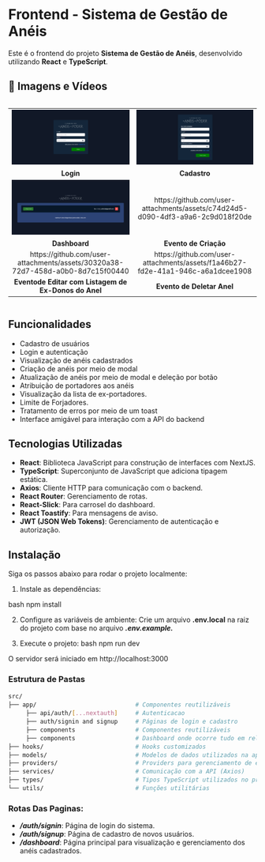 # Frontend - Sistema de Gestão de Anéis

Este é o frontend do projeto **Sistema de Gestão de Anéis**, desenvolvido utilizando **React** e **TypeScript**.

## 📸 Imagens e Vídeos

<div style="display: flex; justify-content: center; align-items: center; text-align: center;">
  <table>
    <tr>
      <td><img src="/media/LoginPage.png" alt="Login" width="350"/></td>
      <td><img src="/media/RegisterPage.png" alt="Cadastro" width="350"/></td>
    </tr>
    <tr>
      <td><strong>Login</strong></td>
      <td><strong>Cadastro</strong></td>
    </tr>
    <tr>
      <td><img src="/media/DashBoardPage.png" alt="Dashboard" width="350"/></td>
      <td>https://github.com/user-attachments/assets/c74d24d5-d090-4df3-a9a6-2c9d018f20de</td>
    </tr>
    <tr>
      <td><strong>Dashboard</strong></td>
      <td><strong>Evento de Criação</strong></td>
    </tr>
    <tr>
    <td>https://github.com/user-attachments/assets/30320a38-72d7-458d-a0b0-8d7c15f00440</td>
    <td>https://github.com/user-attachments/assets/f1a46b27-fd2e-41a1-946c-a6a1dcee1908</td>
    </tr>
    <tr>
      <td><strong>Eventode Editar com Listagem de Ex-Donos do Anel</strong></td>
      <td><strong>Evento de Deletar Anel</strong></td>
    </tr>
  </table>
</div>

## Funcionalidades

- Cadastro de usuários
- Login e autenticação
- Visualização de anéis cadastrados
- Criação de anéis por meio de modal
- Atualização de anéis por meio de modal e deleção por botão
- Atribuição de portadores aos anéis
- Visualização da lista de ex-portadores.
- Limite de Forjadores.
- Tratamento de erros por meio de um toast
- Interface amigável para interação com a API do backend

## Tecnologias Utilizadas

- **React**: Biblioteca JavaScript para construção de interfaces com NextJS.
- **TypeScript**: Superconjunto de JavaScript que adiciona tipagem estática.
- **Axios**: Cliente HTTP para comunicação com o backend.
- **React Router**: Gerenciamento de rotas.
- **React-Slick**: Para carrosel do dashboard.
- **React Toastify**: Para mensagens de aviso.
- **JWT (JSON Web Tokens)**: Gerenciamento de autenticação e autorização.

## Instalação

Siga os passos abaixo para rodar o projeto localmente:

1. Instale as dependências:
    
bash
    npm install

2. Configure as variáveis de ambiente: Crie um arquivo **.env.local** na raiz do projeto com base no arquivo
   _**.env.example.**_


3. Execute o projeto:
bash
   npm run dev

O servidor será iniciado em http://localhost:3000

### Estrutura de Pastas
   ```bash
   src/
   ├── app/                            # Componentes reutilizáveis
        ├── api/auth/[...nextauth]     # Autenticacao
        ├── auth/signin and signup     # Páginas de login e cadastro
        ├── components                 # Componentes reutilizáveis
        ├── components                 # Dashboard onde ocorre tudo em relacao ao projeto
   ├── hooks/                          # Hooks customizados
   ├── models/                         # Modelos de dados utilizados na aplicação
   ├── providers/                      # Providers para gerenciamento de estado e contexto
   ├── services/                       # Comunicação com a API (Axios)
   ├── types/                          # Tipos TypeScript utilizados no projeto
   └── utils/                          # Funções utilitárias
   ```


### Rotas Das Paginas:

* **_/auth/signin_**: Página de login do sistema.
* **_/auth/signup_**: Página de cadastro de novos usuários.
* **_/dashboard_**: Página principal para visualização e gerenciamento dos anéis cadastrados.
